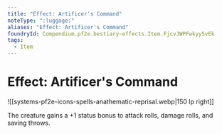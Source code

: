 ```yaml
---
title: "Effect: Artificer's Command"
noteType: ":luggage:"
aliases: "Effect: Artificer's Command"
foundryId: Compendium.pf2e.bestiary-effects.Item.FjcvJWPFwkyy5vEk
tags:
  - Item
---
```


# Effect: Artificer's Command
![[systems-pf2e-icons-spells-anathematic-reprisal.webp|150 lp right]]

The creature gains a +1 status bonus to attack rolls, damage rolls, and saving throws.
